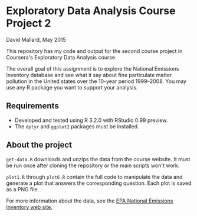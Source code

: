 # Exploratory Data Analysis Course Project 2

David Mallard, May 2015

This repository has my code and output for the second course project in Coursera's Exploratory Data Analysis course.

The overall goal of this assignment is to explore the National Emissions Inventory database and see what it say about fine particulate matter pollution in the United states over the 10-year period 1999–2008. You may use any R package you want to support your analysis.

## Requirements

* Developed and tested using R 3.2.0 with RStudio 0.99 preview.
* The `dplyr` and `ggplot2` packages must be installed.

## About the project

`get-data.R` downloads and unzips the data from the course website. It must be run once after cloning the repository or the main scripts won't work.

`plot1.R` through `plot6.R` contain the full code to manipulate the data and generate a plot that answers the corresponding question. Each plot is saved as a PNG file.

For more information about the data, see the [EPA National Emissions Inventory web site.](http://www.epa.gov/ttn/chief/eiinformation.html)
